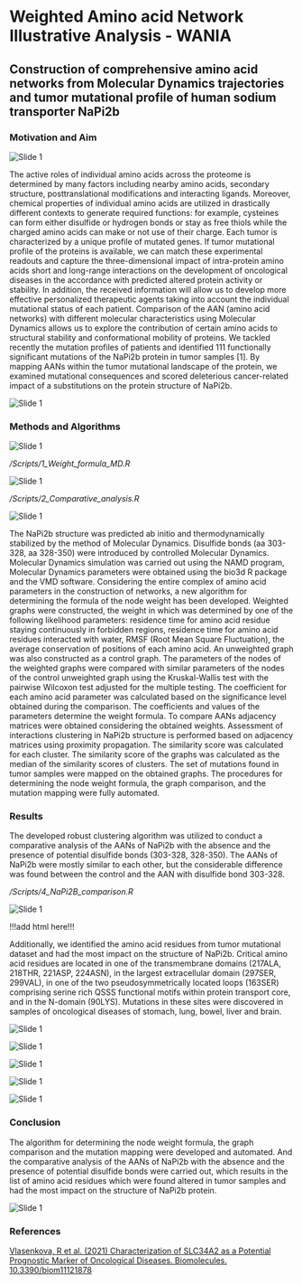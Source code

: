 # Weighted Amino acid Network Illustrative Analysis - WANIA
## Construction of comprehensive amino acid networks from Molecular Dynamics trajectories and tumor mutational profile of human sodium transporter NaPi2b

### Motivation and Aim
![Slide 1](./Слайд1.JPG)

The active roles of individual amino acids across the proteome is determined by many factors including nearby amino acids, secondary structure, posttranslational modifications and interacting ligands. Moreover, chemical properties of individual amino acids are utilized in drastically different contexts to generate required functions: for example, cysteines can form either disulfide or hydrogen bonds or stay as free thiols while the charged amino acids can make or not use of their charge. Each tumor is characterized by a unique profile of mutated genes. If tumor mutational profile of the proteins is available, we can match these experimental readouts and capture the three-dimensional impact of intra-protein amino acids short and long-range interactions on the development of oncological diseases in the accordance with predicted altered protein activity or stability. In addition, the received information will allow us to develop more effective personalized therapeutic agents taking into account the individual mutational status of each patient. Comparison of the AAN (amino acid networks) with different molecular characteristics using Molecular Dynamics allows us to explore the contribution of certain amino acids to structural stability and conformational mobility of proteins. We tackled recently the mutation profiles of patients and identified 111 functionally significant mutations of the NaPi2b protein in tumor samples [1]. By mapping AANs within the tumor mutational landscape of the protein, we examined mutational consequences and scored deleterious cancer-related impact of a substitutions on the protein structure of NaPi2b.

![Slide 1](./Слайд2.JPG)

### Methods and Algorithms

![Slide 1](./Слайд3.JPG)

_/Scripts/1_Weight_formula_MD.R_

![Slide 1](./Слайд4.JPG)

_/Scripts/2_Comparative_analysis.R_

![Slide 1](./Слайд5.JPG)

The NaPi2b structure was predicted ab initio and thermodynamically stabilized by the method of Molecular Dynamics. Disulfide bonds (aa 303-328, aa 328-350) were introduced by controlled Molecular Dynamics. Molecular Dynamics simulation was carried out using the NAMD program, Molecular Dynamics parameters were obtained using the bio3d R package and the VMD software. 
Considering the entire complex of amino acid parameters in the construction of networks, a new algorithm for determining the formula of the node weight has been developed. Weighted graphs were constructed, the weight in which was determined by one of the following likelihood parameters:  residence time for amino acid residue staying continuously in forbidden regions, residence time for amino acid residues interacted with water, RMSF (Root Mean Square Fluctuation), the average conservation of positions of each amino acid.
An unweighted graph was also constructed as a control graph. The parameters of the nodes of the weighted graphs were compared with similar parameters of the nodes of the control unweighted graph using the Kruskal-Wallis test with the pairwise Wilcoxon test adjusted for the multiple testing. The coefficient for each amino acid parameter was calculated based on the significance level obtained during the comparison. The coefficients and values of the parameters determine the weight formula.
To compare AANs adjacency matrices were obtained considering the obtained weights.  Assessment of interactions  clustering in NaPi2b structure is performed based on adjacency matrices using proximity propagation. The similarity score was calculated for each cluster. The similarity score of the graphs was calculated as the median of the similarity scores of clusters.
The set of mutations found in tumor samples were mapped on the obtained graphs. The procedures for determining the node weight formula, the graph comparison, and the mutation mapping were fully automated.

### Results

The developed robust clustering algorithm was utilized to conduct a comparative analysis of the AANs of NaPi2b with the absence and the presence of potential disulfide bonds (303-328, 328-350). The AANs of NaPi2b were mostly similar to each other, but the considerable difference was found between the control and the AAN with disulfide bond 303-328.

_/Scripts/4_NaPi2B_comparison.R_

![Slide 1](./Слайд6.JPG)

!!!add html here!!!

Additionally, we identified the amino acid residues from tumor mutational dataset and had the most impact on the structure of NaPi2b. Critical amino acid residues are located in one of the transmembrane domains (217ALA, 218THR, 221ASP, 224ASN), in the largest extracellular domain (297SER, 299VAL), in one of the two pseudosymmetrically located loops (163SER) comprising serine rich QSSS functional motifs within protein transport core, and in the N-domain (90LYS). Mutations in these sites were discovered in samples of oncological diseases of stomach, lung, bowel, liver and brain.

![Slide 1](./Слайд8.JPG)

![Slide 1](./Слайд9.JPG)

![Slide 1](./Слайд10.JPG)

![Slide 1](./Слайд11.JPG)

![Slide 1](./Слайд12.JPG)

### Conclusion

The algorithm for determining the node weight formula, the graph comparison and the mutation mapping were developed and automated. And the comparative analysis of the AANs of NaPi2b with the absence and the presence of potential disulfide bonds were carried out, which results in the list of amino acid residues which were found altered in tumor samples and had the most impact on the structure of NaPi2b protein.

![Slide 1](./Слайд14.JPG)

### References

[Vlasenkova, R et al. (2021) Characterization of SLC34A2 as a Potential Prognostic Marker of Oncological Diseases. Biomolecules. 10.3390/biom11121878](https://www.mdpi.com/2218-273X/11/12/1878)



